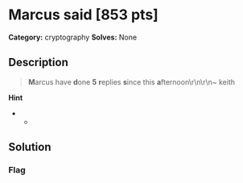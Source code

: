# Marcus said [853 pts]

**Category:** cryptography
**Solves:** None

## Description
>**M**arcus have **d**one **5** **r**eplies **s**ince this **a**fternoon\r\n\r\n~ keith

**Hint**
* -

## Solution

### Flag

